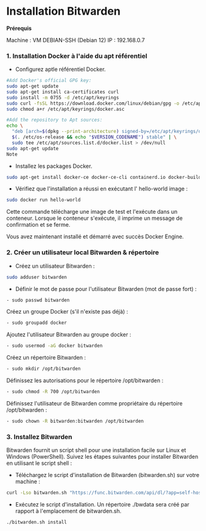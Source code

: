 # Installation Bitwarden

**Prérequis**

Machine : VM DEBIAN-SSH (Debian 12)
IP : 192.168.0.7

### 1. Installation Docker à l'aide du apt référentiel

- Configurez aptle référentiel Docker.
```bash
#Add Docker's official GPG key:
sudo apt-get update
sudo apt-get install ca-certificates curl
sudo install -m 0755 -d /etc/apt/keyrings
sudo curl -fsSL https://download.docker.com/linux/debian/gpg -o /etc/apt/keyrings/docker.asc
sudo chmod a+r /etc/apt/keyrings/docker.asc

#Add the repository to Apt sources:
echo \
  "deb [arch=$(dpkg --print-architecture) signed-by=/etc/apt/keyrings/docker.asc] https://download.docker.com/linux/debian \
  $(. /etc/os-release && echo "$VERSION_CODENAME") stable" | \
  sudo tee /etc/apt/sources.list.d/docker.list > /dev/null
sudo apt-get update
Note
```
- Installez les packages Docker.
```bash
sudo apt-get install docker-ce docker-ce-cli containerd.io docker-buildx-plugin docker-compose-plugin
```

- Vérifiez que l'installation a réussi en exécutant l' hello-world image :
```bash
sudo docker run hello-world
```
Cette commande télécharge une image de test et l'exécute dans un conteneur. Lorsque le conteneur s'exécute, il imprime un message de confirmation et se ferme.

Vous avez maintenant installé et démarré avec succès Docker Engine.

### 2. Créer un utilisateur local Bitwarden & répertoire

- Créez un utilisateur Bitwarden :

```bash
sudo adduser bitwarden
```
- Définir le mot de passe pour l'utilisateur Bitwarden (mot de passe fort) :

```bash
- sudo passwd bitwarden
```
Créez un groupe Docker (s'il n'existe pas déjà) :

```bash
- sudo groupadd docker
```
Ajoutez l'utilisateur Bitwarden au groupe docker :

```bash
- sudo usermod -aG docker bitwarden
```
Créez un répertoire Bitwarden :

```bash
- sudo mkdir /opt/bitwarden
```
Définissez les autorisations pour le répertoire /opt/bitwarden :

```bash
- sudo chmod -R 700 /opt/bitwarden
```
Définissez l'utilisateur de Bitwarden comme propriétaire du répertoire /opt/bitwarden :

```bash
- sudo chown -R bitwarden:bitwarden /opt/bitwarden
```

### 3. Installez Bitwarden


Bitwarden fournit un script shell pour une installation facile sur Linux et Windows (PowerShell). Suivez les étapes suivantes pour installer Bitwarden en utilisant le script shell :

- Téléchargez le script d'installation de Bitwarden (bitwarden.sh) sur votre machine :

```bash
curl -Lso bitwarden.sh "https://func.bitwarden.com/api/dl/?app=self-host&platform=linux" && chmod 700 bitwarden.sh
```
- Exécutez le script d'installation. Un répertoire ./bwdata sera créé par rapport à l'emplacement de bitwarden.sh.

```bash
./bitwarden.sh install
```